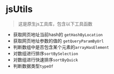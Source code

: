 # jsUtils
> 这是原生js工具库，包含以下工具函数
- 获取网页地址当前hash的 `getHashByLocation`  
- 获取网页地址参数的值的 `getQueryParamByUrl`
- 判断数组中是否包含某个元素的`arrayHasElement`
- 对数组进行排序`sortBySelection`
- 对数组进行快速排序`sortByQuick`
- 判断数据类型`typeOf`